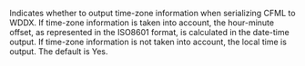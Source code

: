 Indicates whether to output time-zone information when serializing CFML to WDDX. If time-zone
information is taken into account, the hour-minute offset, as represented in the ISO8601 format, is
calculated in the date-time output. If time-zone information is not taken into account, the local
time is output. The default is Yes.
